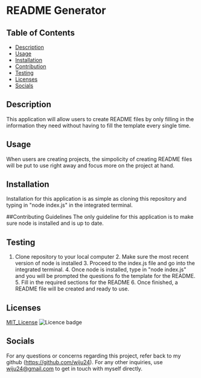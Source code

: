 # README Generator

  ## Table of Contents
  * [Description](#description)
  * [Usage](#usage)
  * [Installation](#installation)  
  * [Contribution](#contribution)  
  * [Testing](#testing)  
  * [Licenses](#licenses)  
  * [Socials](#socials)

  ## Description
  This application will allow users to create README files by only filling in the information they need without having to fill the template every single time.

  ## Usage
  When users are creating projects, the simpolicity of creating README files will be put to use right away and focus more on the project at hand.

  ## Installation 
  Installation for this application is as simple as cloning this repository and typing in "node index.js" in the integrated terminal.

  ##Contributing Guidelines
  The only guideline for this application is to make sure node is installed and is up to date.

  ## Testing 
  1. Clone repository to your local computer 2. Make sure the most recent version of node is installed 3. Proceed to the index.js file and go into the integrated terminal. 4. Once node is installed,  type in "node index.js" and you will be prompted the questions fo the template for the README. 5. Fill in the required sections for the README 6. Once finished, a README file will be created and ready to use.

  ## Licenses
  [MIT_License](https://choosealicense.com/licenses/mpl-2.0/)
  ![Licence badge](https://img.shields.io/badge/licence-MIT_License-orange.svg) 

  ## Socials

  For any questions or concerns regarding this project, refer back to my github (https://github.com/wiju24). For any other inquiries, use wiju24@gmail.com to get in touch with myself directly.
  